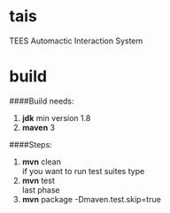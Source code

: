 tais
====

TEES Automactic Interaction System

build
=====
####Build needs:
1. <b>jdk</b> min version 1.8<br />
2. <b>maven</b> 3

####Steps:
1. <b>mvn</b> clean<br />
if you want to run test suites type<br />
2. <b>mvn</b> test<br />
last phase<br />
3. <b>mvn</b> package -Dmaven.test.skip=true<br />
